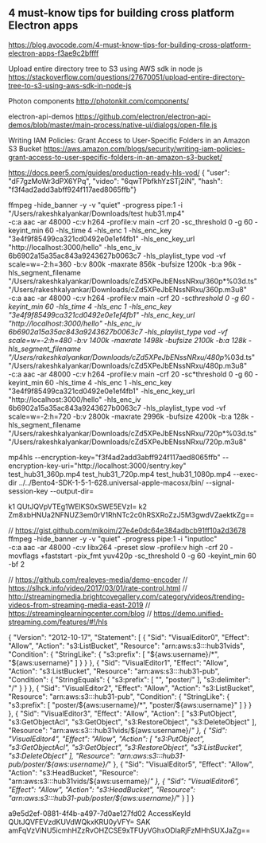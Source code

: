 ## 4 must-know tips for building cross platform Electron apps

https://blog.avocode.com/4-must-know-tips-for-building-cross-platform-electron-apps-f3ae9c2bffff

Upload entire directory tree to S3 using AWS sdk in node js
https://stackoverflow.com/questions/27670051/upload-entire-directory-tree-to-s3-using-aws-sdk-in-node-js

Photon components
http://photonkit.com/components/

electron-api-demos
https://github.com/electron/electron-api-demos/blob/master/main-process/native-ui/dialogs/open-file.js

Writing IAM Policies: Grant Access to User-Specific Folders in an Amazon S3 Bucket
https://aws.amazon.com/blogs/security/writing-iam-policies-grant-access-to-user-specific-folders-in-an-amazon-s3-bucket/

https://docs.peer5.com/guides/production-ready-hls-vod/
{ "user": "dF7gzMoWr3dPX6YPq", "video": "6qwTPbfkhYzSTj2iN", "hash": "f3f4ad2add3abff924f117aed8065ffb"}

ffmpeg -hide_banner -y -v "quiet" -progress pipe:1 -i "/Users/rakeshkalyankar/Downloads/test hub31.mp4" \
-c:a aac -ar 48000 -c:v h264 -profile:v main -crf 20 -sc_threshold 0 -g 60 -keyint_min 60 -hls_time 4 -hls_enc 1 -hls_enc_key "3e4f9f85499ca321cd0492e0e1ef4fb1" -hls_enc_key_url "http://localhost:3000/hello" -hls_enc_iv 6b6902a15a35ac843a9243627b0063c7 -hls_playlist_type vod -vf scale=w=-2:h=360 -b:v 800k -maxrate 856k -bufsize 1200k -b:a 96k -hls_segment_filename "/Users/rakeshkalyankar/Downloads/cZd5XPeJbENssNRxu/360p*%03d.ts" "/Users/rakeshkalyankar/Downloads/cZd5XPeJbENssNRxu/360p.m3u8" \
-c:a aac -ar 48000 -c:v h264 -profile:v main -crf 20 -sc*threshold 0 -g 60 -keyint_min 60 -hls_time 4 -hls_enc 1 -hls_enc_key "3e4f9f85499ca321cd0492e0e1ef4fb1" -hls_enc_key_url "http://localhost:3000/hello" -hls_enc_iv 6b6902a15a35ac843a9243627b0063c7 -hls_playlist_type vod -vf scale=w=-2:h=480 -b:v 1400k -maxrate 1498k -bufsize 2100k -b:a 128k -hls_segment_filename "/Users/rakeshkalyankar/Downloads/cZd5XPeJbENssNRxu/480p*%03d.ts" "/Users/rakeshkalyankar/Downloads/cZd5XPeJbENssNRxu/480p.m3u8" \
-c:a aac -ar 48000 -c:v h264 -profile:v main -crf 20 -sc*threshold 0 -g 60 -keyint_min 60 -hls_time 4 -hls_enc 1 -hls_enc_key "3e4f9f85499ca321cd0492e0e1ef4fb1" -hls_enc_key_url "http://localhost:3000/hello" -hls_enc_iv 6b6902a15a35ac843a9243627b0063c7 -hls_playlist_type vod -vf scale=w=-2:h=720 -b:v 2800k -maxrate 2996k -bufsize 4200k -b:a 128k -hls_segment_filename "/Users/rakeshkalyankar/Downloads/cZd5XPeJbENssNRxu/720p\*%03d.ts" "/Users/rakeshkalyankar/Downloads/cZd5XPeJbENssNRxu/720p.m3u8"

mp4hls --encryption-key="f3f4ad2add3abff924f117aed8065ffb" --encryption-key-uri="http://localhost:3000/sentry.key" test_hub31_360p.mp4 test_hub31_720p.mp4 test_hub31_1080p.mp4 --exec-dir ../../Bento4-SDK-1-5-1-628.universal-apple-macosx/bin/ --signal-session-key --output-dir=<output-dir>

k1
QUtJQVpVTEg1WElKS0xSWE5EVzI=
k2
Zm8xbHNUa2NFNUZ3em0rV1RhNTc2c0hRSXRoZzJ5M3gwdVZaektkZg==

// https://gist.github.com/mikoim/27e4e0dc64e384adbcb91ff10a2d3678
ffmpeg -hide_banner -y -v "quiet" -progress pipe:1 -i "inputloc" \
-c:a aac -ar 48000 -c:v libx264 -preset slow -profile:v high -crf 20 -movflags +faststart -pix_fmt yuv420p -sc_threshold 0 -g 60 -keyint_min 60 -bf 2

// https://github.com/realeyes-media/demo-encoder
// https://slhck.info/video/2017/03/01/rate-control.html
// http://streamingmedia.brightcovegallery.com/category/videos/trending-videos-from-streaming-media-east-2019
// https://streaminglearningcenter.com/blog
// https://demo.unified-streaming.com/features/#!/hls

{
    "Version": "2012-10-17",
    "Statement": [
        {
            "Sid": "VisualEditor0",
            "Effect": "Allow",
            "Action": "s3:ListBucket",
            "Resource": "arn:aws:s3:::hub31vids",
            "Condition": {
                "StringLike": {
                    "s3:prefix": [
                        "${aws:username}/*",
                        "${aws:username}"
                    ]
                }
            }
        },
        {
            "Sid": "VisualEditor1",
            "Effect": "Allow",
            "Action": "s3:ListBucket",
            "Resource": "arn:aws:s3:::hub31-pub",
            "Condition": {
                "StringEquals": {
                    "s3:prefix": [
                        "",
                        "poster/"
                    ],
                    "s3:delimiter": "/"
                }
            }
        },
        {
            "Sid": "VisualEditor2",
            "Effect": "Allow",
            "Action": "s3:ListBucket",
            "Resource": "arn:aws:s3:::hub31-pub",
            "Condition": {
                "StringLike": {
                    "s3:prefix": [
                        "poster/${aws:username}/*",
                        "poster/${aws:username}"
                    ]
                }
            }
        },
        {
            "Sid": "VisualEditor3",
            "Effect": "Allow",
            "Action": [
                "s3:PutObject",
                "s3:GetObjectAcl",
                "s3:GetObject",
                "s3:RestoreObject",
                "s3:DeleteObject"
            ],
            "Resource": "arn:aws:s3:::hub31vids/${aws:username}/*"
        },
        {
            "Sid": "VisualEditor4",
            "Effect": "Allow",
            "Action": [
                "s3:PutObject",
                "s3:GetObjectAcl",
                "s3:GetObject",
                "s3:RestoreObject",
                "s3:ListBucket",
                "s3:DeleteObject"
            ],
            "Resource": "arn:aws:s3:::hub31-pub/poster/${aws:username}/*"
        },
        {
            "Sid": "VisualEditor5",
            "Effect": "Allow",
            "Action": "s3:HeadBucket",
            "Resource": "arn:aws:s3:::hub31vids/${aws:username}/*"
        },
        {
            "Sid": "VisualEditor6",
            "Effect": "Allow",
            "Action": "s3:HeadBucket",
            "Resource": "arn:aws:s3:::hub31-pub/poster/${aws:username}/*"
        }
    ]
}

a9e5d2ef-0881-4f4b-a497-7d0ae127fd02
AccessKeyId QUtJQVFEVzdKUVdWQkxKRU0yVFY=
SAK amFqVzViNU5icmhHZzRvOHZCSE9xTFUyVGhxODlaRjFzMHhSUXJaZg==
